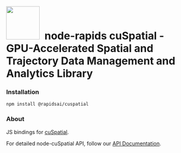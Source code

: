 # <div align="left"><img src="https://rapids.ai/assets/images/rapids_logo.png" width="90px"/>&nbsp; node-rapids cuSpatial - GPU-Accelerated Spatial and Trajectory Data Management and Analytics Library</div>

### Installation

`npm install @rapidsai/cuspatial`

### About

JS bindings for [cuSpatial](https://github.com/rapidsai/cuspatial).

For detailed node-cuSpatial API, follow our [API Documentation](https://rapidsai.github.io/node/modules/cuspatial_src.html).
